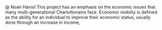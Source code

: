 @ Noah Hansil
This project has an emphasis on the economic issues that many multi-generational Charlottonains face. 
Economic mobilty is defined as the ability for an individual to improve their economic status, usually done through an increase in income, 
